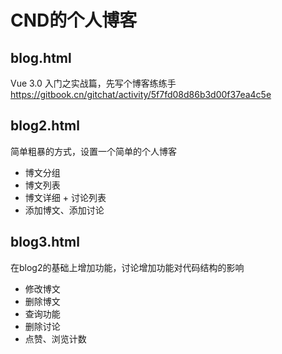  
# CND的个人博客

## blog.html 
Vue 3.0 入门之实战篇，先写个博客练练手
https://gitbook.cn/gitchat/activity/5f7fd08d86b3d00f37ea4c5e 



## blog2.html 
简单粗暴的方式，设置一个简单的个人博客
* 博文分组
* 博文列表
* 博文详细 + 讨论列表
* 添加博文、添加讨论

## blog3.html 
在blog2的基础上增加功能，讨论增加功能对代码结构的影响
* 修改博文
* 删除博文
* 查询功能
* 删除讨论
* 点赞、浏览计数


